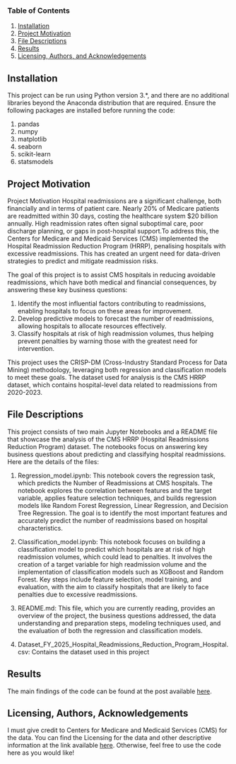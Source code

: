 
### Table of Contents

1. [Installation](#installation)
2. [Project Motivation](#motivation)
3. [File Descriptions](#files)
4. [Results](#results)
5. [Licensing, Authors, and Acknowledgements](#licensing)

## Installation <a name="installation"></a>

This project can be run using Python version 3.*, and there are no additional libraries beyond the Anaconda distribution that are required. Ensure the following packages are installed before running the code:

1. pandas
2. numpy
3. matplotlib
4. seaborn
5. scikit-learn
6. statsmodels

## Project Motivation<a name="motivation"></a>

Project Motivation
Hospital readmissions are a significant challenge, both financially and in terms of patient care. Nearly 20% of Medicare patients are readmitted within 30 days, costing the healthcare system $20 billion annually. High readmission rates often signal suboptimal care, poor discharge planning, or gaps in post-hospital support.To address this, the Centers for Medicare and Medicaid Services (CMS) implemented the Hospital Readmission Reduction Program (HRRP), penalising hospitals with excessive readmissions. This has created an urgent need for data-driven strategies to predict and mitigate readmission risks.

The goal of this project is to assist CMS hospitals in reducing avoidable readmissions, which have both medical and financial consequences, by answering these key business questions:

1. Identify the most influential factors contributing to readmissions, enabling hospitals to focus on these areas for improvement.
2. Develop predictive models to forecast the number of readmissions, allowing hospitals to allocate resources effectively.
3. Classify hospitals at risk of high readmission volumes, thus helping prevent penalties by warning those with the greatest need for intervention.

This project uses the CRISP-DM (Cross-Industry Standard Process for Data Mining) methodology, leveraging both regression and classification models to meet these goals. The dataset used for analysis is the CMS HRRP dataset, which contains hospital-level data related to readmissions from 2020-2023.

## File Descriptions <a name="files"></a>

This project consists of two main Jupyter Notebooks and a README file that showcase the analysis of the CMS HRRP (Hospital Readmissions Reduction Program) dataset. The notebooks focus on answering key business questions about predicting and classifying hospital readmissions. Here are the details of the files:

1. Regression_model.ipynb: This notebook covers the regression task, which predicts the Number of Readmissions at CMS hospitals. The notebook explores the correlation between features and the target variable, applies feature selection techniques, and builds regression models like Random Forest Regression, Linear Regression, and Decision Tree Regression. The goal is to identify the most important features and accurately predict the number of readmissions based on hospital characteristics.

2. Classification_model.ipynb: This notebook focuses on building a classification model to predict which hospitals are at risk of high readmission volumes, which could lead to penalties. It involves the creation of a target variable for high readmission volume and the implementation of classification models such as XGBoost and Random Forest. Key steps include feature selection, model training, and evaluation, with the aim to classify hospitals that are likely to face penalties due to excessive readmissions.

3. README.md: This file, which you are currently reading, provides an overview of the project, the business questions addressed, the data understanding and preparation steps, modeling techniques used, and the evaluation of both the regression and classification models.

4. Dataset_FY_2025_Hospital_Readmissions_Reduction_Program_Hospital.csv: Contains the dataset used in this project
   
## Results<a name="results"></a>

The main findings of the code can be found at the post available [here](https://medium.com/@yudeshsubas/a-deep-dive-into-hospital-readmission-reduction-2252ba8838c1).

## Licensing, Authors, Acknowledgements<a name="licensing"></a>

I must give credit to Centers for Medicare and Medicaid Services (CMS) for the data.  You can find the Licensing for the data and other descriptive information at the link available [here](https://data.cms.gov/provider-data/dataset/9n3s-kdb3#data-table).  Otherwise, feel free to use the code here as you would like! 


